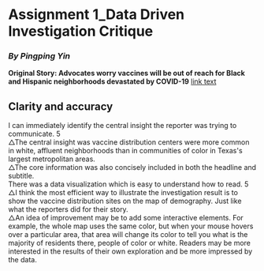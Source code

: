 # Assignment 1_Data Driven Investigation Critique
### *By Pingping Yin* 
**Original Story: Advocates worry vaccines will be out of reach for Black and Hispanic neighborhoods devastated by COVID-19**  [link text](https://www.texastribune.org/2021/01/09/texas-coronavirus-vaccine-racial-inequality/)
## Clarity and accuracy 
I can immediately identify the central insight the reporter was trying to communicate.  5  
△The central insight was vaccine distribution centers were more common in white, affluent neighborhoods than in communities of color in Texas's largest metropolitan areas.  
△The core information was also concisely included in both the headline and subtitle.  
There was a data visualization which is easy to understand how to read. 5  
△I think the most efficient way to illustrate the investigation result is to show the vaccine distribution sites on the map of demography. Just like what the reporters did for their story.  
△An idea of improvement may be to add some interactive elements. For example, the whole map uses the same color, but when your mouse hovers over a particular area, that area will change its color to tell you what is the majority of residents there, people of color or white. Readers may be more interested in the results of their own exploration and be more impressed by the data.
